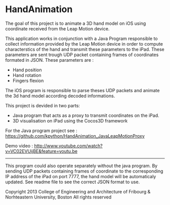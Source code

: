 HandAnimation
=============

The goal of this project is to animate a 3D hand model on iOS using coordinate received 
from the Leap Motion device. 

This application works in conjunction with a Java Program responsible to collect 
information provided by the Leap Motion device in order to compute characterstics of the
hand and transmit these parameters to the iPad.
These parameters are sent trough UDP packet containing frames of coordinates formated in JSON. These parameters
are :

- Hand position
- Hand rotation
- Fingers flexion

The iOS program is responsible to parse theses UDP packets and animate the 3d hand model according decoded informations.

This project is devided in two parts:

- Java program that acts as a proxy to transmit coordinates on the iPad.
- 3D visualisation on iPad using the Cocos3D framework

For the Java program project see : https://github.com/kpython/HandAnimation_JavaLeapMotionProxy

Demo video : http://www.youtube.com/watch?v=VC02EVUijBE&feature=youtu.be


-------------

This program could also operate separately without the java program. By sending UDP packets containing
frames of coordinate to the corresponding IP address of the iPad on port 7777, the hand model will be
automaticaly updated. See readme file to see the correct JSON format to use.



Copyright 2013 College of Engineering and Architecture of Fribourg & Norhteastern University, Boston
All rights reserved